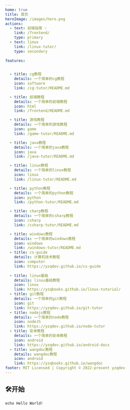 ```yaml
---
home: true
title: 首页
heroImage: /images/hero.png
actions:
  - text: 前端指南 💡
    link: /frontend/
    type: primary
  - text: linux
    link: /linux-tutor/
    type: secondary
   
features:
   

  - title: cg教程
    details: 一个简单的cg教程
    icon: software
    link: /cg-tutor/README.md

  - title: 前端教程
    details: 一个简单的前端教程
    icon: html
    link: /frontend/README.md

  - title: 游戏教程
    details: 一个简单的游戏教程
    icon: game
    link: /game-tutor/README.md

  - title: java教程
    details: 一个简单的java教程
    icon: java
    link: /java-tutor/README.md

  - title: linux教程
    details: 一个简单的linux教程
    icon: linux
    link: /linux-tutor/README.md

  - title: python教程
    details: 一个简单的python教程
    icon: python
    link: /python-tutor/README.md

  - title: charp教程
    details: 一个简单的csharp教程
    icon: csharp
    link: /csharp-tutor/README.md

  - title: windows教程
    details: 一个简单的windows教程
    icon: windows
    link: /windows-tutor/README.md
  - title: cs-guide
    details: 计算机技术教程
    icon: computer
    link: https://yzqdev.github.io/cs-guide
 
  - title: linux基础
    details: linux基础教程
    icon: linux
    link: https://yzqbooks.github.io/linux-tutorial/
  - title: git教程
    details: 一个简单的git教程
    icon: git
    link: https://yzqdev.github.io/git-tutor  
  - title: nodejs教程
    details: 一个简单的node教程
    icon: nodeJS
    link: https://yzqdev.github.io/node-tutor  
  - title: 安卓教程
    details: 一个简单的安卓教程
    icon: android
    link: https://yzqdev.github.io/android-docs
  - title: wangdoc教程
    details: wangdoc教程
    icon: android
    link: https://yzqbooks.github.io/wangdoc
footer: MIT Licensed | Copyright © 2022-present yzqdev
---
```

## 🛠开始

```shell
echo Hello World!
```
